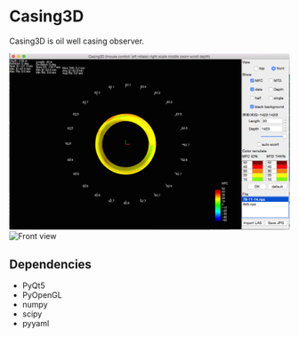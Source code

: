 Casing3D
========

Casing3D is oil well casing observer.

![Top view](top.png)
![Front view](ront.png)

Dependencies
------------

- PyQt5
- PyOpenGL
- numpy
- scipy
- pyyaml



